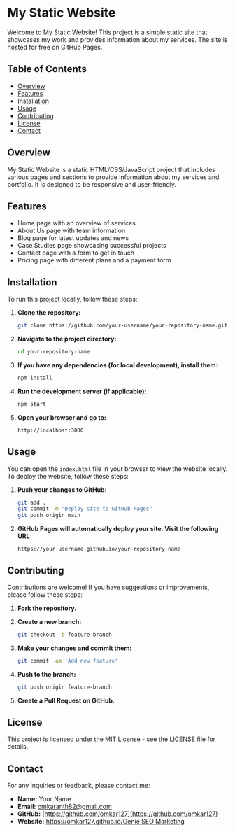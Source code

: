# My Static Website

Welcome to My Static Website! This project is a simple static site that showcases my work and provides information about my services. The site is hosted for free on GitHub Pages.

## Table of Contents

- [Overview](#overview)
- [Features](#features)
- [Installation](#installation)
- [Usage](#usage)
- [Contributing](#contributing)
- [License](#license)
- [Contact](#contact)

## Overview

My Static Website is a static HTML/CSS/JavaScript project that includes various pages and sections to provide information about my services and portfolio. It is designed to be responsive and user-friendly.

## Features

- Home page with an overview of services
- About Us page with team information
- Blog page for latest updates and news
- Case Studies page showcasing successful projects
- Contact page with a form to get in touch
- Pricing page with different plans and a payment form

## Installation

To run this project locally, follow these steps:

1. **Clone the repository:**

    ```bash
    git clone https://github.com/your-username/your-repository-name.git
    ```

2. **Navigate to the project directory:**

    ```bash
    cd your-repository-name
    ```

3. **If you have any dependencies (for local development), install them:**

    ```bash
    npm install
    ```

4. **Run the development server (if applicable):**

    ```bash
    npm start
    ```

5. **Open your browser and go to:**

    ```
    http://localhost:3000
    ```

## Usage

You can open the `index.html` file in your browser to view the website locally. To deploy the website, follow these steps:

1. **Push your changes to GitHub:**

    ```bash
    git add .
    git commit -m "Deploy site to GitHub Pages"
    git push origin main
    ```

2. **GitHub Pages will automatically deploy your site. Visit the following URL:**

    ```
    https://your-username.github.io/your-repository-name
    ```

## Contributing

Contributions are welcome! If you have suggestions or improvements, please follow these steps:

1. **Fork the repository.**
2. **Create a new branch:**

    ```bash
    git checkout -b feature-branch
    ```

3. **Make your changes and commit them:**

    ```bash
    git commit -am 'Add new feature'
    ```

4. **Push to the branch:**

    ```bash
    git push origin feature-branch
    ```

5. **Create a Pull Request on GitHub.**

## License

This project is licensed under the MIT License - see the [LICENSE](LICENSE) file for details.

## Contact

For any inquiries or feedback, please contact me:

- **Name:** Your Name
- **Email:** [omkaranth82@gmail.com](mailto:omkaranth82@gmail.com)
- **GitHub:** [https://github.com/omkar127](https://github.com/omkar127)
- **Website:** [https://omkar127.github.io/Genie SEO Marketing](https://your-username.github.io/your-repository-name)
